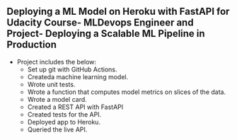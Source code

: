 ## Deploying a ML Model on Heroku with FastAPI for Udacity Course- MLDevops Engineer and Project- Deploying a Scalable ML Pipeline in Production


* Project includes the below:
    * Set up git with GitHub Actions.
    * Createda machine learning model.
    * Wrote unit tests.
    * Wrote a function that computes model metrics on slices of the data.
    * Wrote a model card.
    * Created a REST API with FastAPI
    * Created tests for the API.
    * Deployed app to Heroku.
    * Queried the live API.

